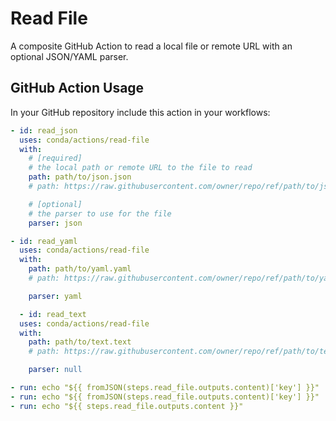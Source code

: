 # Read File

A composite GitHub Action to read a local file or remote URL with an optional JSON/YAML parser.

## GitHub Action Usage

In your GitHub repository include this action in your workflows:

```yaml
- id: read_json
  uses: conda/actions/read-file
  with:
    # [required]
    # the local path or remote URL to the file to read
    path: path/to/json.json
    # path: https://raw.githubusercontent.com/owner/repo/ref/path/to/json.json

    # [optional]
    # the parser to use for the file
    parser: json

- id: read_yaml
  uses: conda/actions/read-file
  with:
    path: path/to/yaml.yaml
    # path: https://raw.githubusercontent.com/owner/repo/ref/path/to/yaml.yaml

    parser: yaml

  - id: read_text
  uses: conda/actions/read-file
  with:
    path: path/to/text.text
    # path: https://raw.githubusercontent.com/owner/repo/ref/path/to/text.text

    parser: null

- run: echo "${{ fromJSON(steps.read_file.outputs.content)['key'] }}"
- run: echo "${{ fromJSON(steps.read_file.outputs.content)['key'] }}"
- run: echo "${{ steps.read_file.outputs.content }}"
```
